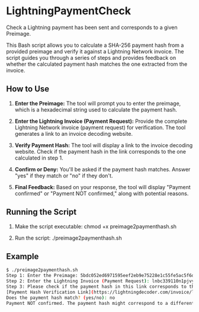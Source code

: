 # LightningPaymentCheck
Check a Lightning payment has been sent and corresponds to a given Preimage.

This Bash script allows you to calculate a SHA-256 payment hash from a provided preimage and verify it against a Lightning Network invoice. The script guides you through a series of steps and provides feedback on whether the calculated payment hash matches the one extracted from the invoice.

## How to Use

1. **Enter the Preimage:**
   The tool will prompt you to enter the preimage, which is a hexadecimal string used to calculate the payment hash.

2. **Enter the Lightning Invoice (Payment Request):**
   Provide the complete Lightning Network invoice (payment request) for verification. The tool generates a link to an invoice decoding website.

3. **Verify Payment Hash:**
   The tool will display a link to the invoice decoding website. Check if the payment hash in the link corresponds to the one calculated in step 1.

4. **Confirm or Deny:**
   You'll be asked if the payment hash matches. Answer "yes" if they match or "no" if they don't.

5. **Final Feedback:**
   Based on your response, the tool will display "Payment confirmed" or "Payment NOT confirmed," along with potential reasons.

## Running the Script

1. Make the script executable:
chmod +x preimage2paymenthash.sh

2. Run the script:
./preimage2paymenthash.sh


## Example

```bash
$ ./preimage2paymenthash.sh
Step 1: Enter the Preimage: 5bdc052ed6971595eef2eb9e75228e1c55fe5ac5f6dfc05c9ff021a604fdedfc
Step 2: Enter the Lightning Invoice (Payment Request): lnbc339110n1pjvy4a4sp5hzd4jf9xanmvh42yxe480jpkf50p8jdug60altp26wx5al9wy98spp5744ueect4dgrgl2ms3zyu3gjxx744k8ava9mhqj5z44p0537gkpsdpa2pskjepqw3hjqnr4des5ummyv5szsnmjv3jhygzfgsazqatnv4erzdp4xcezjxqr8qlcqpjrzjqf6nw3yaht6kxcxzz4axq43hacw9jj3uy8r87es9jqru0e6f82zzurqz0sqq47sqqyqqqqlgqqqqqqgq9q9qxpqysgqltjpdncf8mqjc4t65j7xjng729gjd7wjymflll49ct2exhk4789rvv47auksj4xmerpzy8u6vgvjkf32rle7vx7men3vt0npc8k7k2sqsdvel4
Step 3: Please check if the payment hash in this link corresponds to the one you got in step 1:
[Payment Hash Verification Link](https://lightningdecoder.com/invoice/lnbc339110n1pjvy4a4sp5hzd4jf9xanmvh42yxe480jpkf50p8jdug60altp26wx5al9wy98spp5744ueect4dgrgl2ms3zyu3gjxx744k8ava9mhqj5z44p0537gkpsdpa2pskjepqw3hjqnr4des5ummyv5szsnmjv3jhygzfgsazqatnv4erzdp4xcezjxqr8qlcqpjrzjqf6nw3yaht6kxcxzz4axq43hacw9jj3uy8r87es9jqru0e6f82zzurqz0sqq47sqqyqqqqlgqqqqqqgq9q9qxpqysgqltjpdncf8mqjc4t65j7xjng729gjd7wjymflll49ct2exhk4789rvv47auksj4xmerpzy8u6vgvjkf32rle7vx7men3vt0npc8k7k2sqsdvel4)
Does the payment hash match? (yes/no): no
Payment NOT confirmed. The payment hash might correspond to a different payment or the transaction has never been sent.
